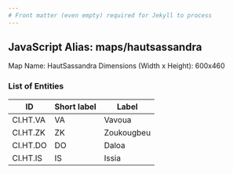 ```yaml
---
# Front matter (even empty) required for Jekyll to process
---
```


## JavaScript Alias: maps/hautsassandra

Map Name: HautSassandra
Dimensions (Width x Height): 600x460

### List of Entities

ID | Short label | Label
---|---|---|
CI.HT.VA|VA|Vavoua
CI.HT.ZK|ZK|Zoukougbeu
CI.HT.DO|DO|Daloa
CI.HT.IS|IS|Issia
